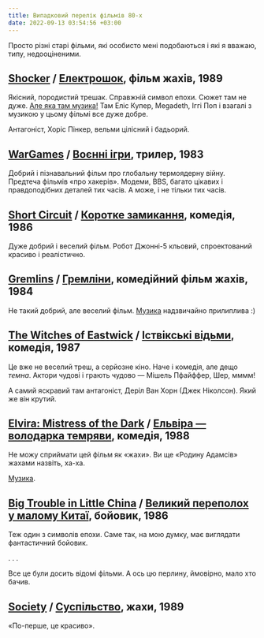 ```yaml
---
title: Випадковий перелік фільмів 80-х
date: 2022-09-13 03:54:56 +03:00
---
```


Просто різні старі фільми, які особисто мені подобаються і які я вважаю, типу, недооціненими.


## [Shocker][1] / [Електрошок][2], фільм жахів, 1989

Якісний, породистий трешак. Справжній символ епохи. Сюжет там не дуже. [Але яка там музика!][3] Там Еліс Купер, Megadeth, Іггі Поп і взагалі з музикою у цьому фільмі все дуже добре.

Антагоніст, Хоріс Пінкер, вельми цілісний і бадьорий.


## [WarGames][4] / [Воєнні ігри][5], трилер, 1983

Добрий і пізнавальний фільм про глобальну термоядерну війну. Предтеча фільмів «про хакерів». Модеми, BBS, багато цікавих і правдоподібних деталей тих часів. А може, і не тільки тих часів.


## [Short Circuit][6] / [Коротке замикання][7], комедія, 1986

Дуже добрий і веселий фільм. Робот Джонні-5 кльовий, спроектований красиво і реалістично.


## [Gremlins][8] / [Гремліни][9], комедійний фільм жахів, 1984

Не такий добрий, але веселий фільм. [Музика][10] надзвичайно прилиплива :)


## [The Witches of Eastwick][11] / [Іствікські відьми][12], комедія, 1987

Це вже не веселий треш, а серйозне кіно. Наче і комедія, але дещо _темна_. Актори чудові і грають чудово — Мішель Пфайффер, Шер, мммм!

А самий яскравий там антагоніст, Деріл Ван Хорн (Джек Ніколсон). Який же він крутий.


## [Elvira: Mistress of the Dark][13] / [Ельвіра — володарка темряви][14], комедія, 1988

Не можу сприймати цей фільм як «жахи». Ви ще «Родину Адамсів» жахами назвіть, ха-ха.

[Музика][19].


## [Big Trouble in Little China][15] / [Великий переполох у малому Китаї][16], бойовик, 1986

Теж один з символів епохи. Саме так, на мою думку, має виглядати фантастичний бойовик.

. . .


Все це були досить відомі фільми. А ось цю перлину, ймовірно, мало хто бачив.

## [Society][17] / [Суспільство][18], жахи, 1989

«По-перше, це красиво».


[1]: https://en.wikipedia.org/wiki/Shocker_(film)
[2]: https://uk.wikipedia.org/wiki/%D0%95%D0%BB%D0%B5%D0%BA%D1%82%D1%80%D0%BE%D1%88%D0%BE%D0%BA_(%D1%84%D1%96%D0%BB%D1%8C%D0%BC,_1989)
[3]: https://www.youtube.com/watch?v=PhLZXUb_cww
[4]: https://en.wikipedia.org/wiki/WarGames
[5]: https://uk.wikipedia.org/wiki/%D0%92%D0%BE%D1%94%D0%BD%D0%BD%D1%96_%D1%96%D0%B3%D1%80%D0%B8
[6]: https://en.wikipedia.org/wiki/Short_Circuit_(1986_film)
[7]: https://uk.wikipedia.org/wiki/%D0%9A%D0%BE%D1%80%D0%BE%D1%82%D0%BA%D0%B5_%D0%B7%D0%B0%D0%BC%D0%B8%D0%BA%D0%B0%D0%BD%D0%BD%D1%8F_(%D1%84%D1%96%D0%BB%D1%8C%D0%BC,_1986)
[8]: https://en.wikipedia.org/wiki/Gremlins
[9]: https://uk.wikipedia.org/wiki/%D0%93%D1%80%D0%B5%D0%BC%D0%BB%D1%96%D0%BD%D0%B8_(%D1%84%D1%96%D0%BB%D1%8C%D0%BC)
[10]: https://www.youtube.com/watch?v=VSbq0KE6fVA
[11]: https://en.wikipedia.org/wiki/The_Witches_of_Eastwick_(film)
[12]: https://uk.wikipedia.org/wiki/%D0%86%D1%81%D1%82%D0%B2%D1%96%D0%BA%D1%81%D1%8C%D0%BA%D1%96_%D0%B2%D1%96%D0%B4%D1%8C%D0%BC%D0%B8
[13]: https://en.wikipedia.org/wiki/Elvira:_Mistress_of_the_Dark_(film)
[14]: https://uk.wikipedia.org/wiki/%D0%95%D0%BB%D1%8C%D0%B2%D1%96%D1%80%D0%B0_%E2%80%94_%D0%B2%D0%BE%D0%BB%D0%BE%D0%B4%D0%B0%D1%80%D0%BA%D0%B0_%D1%82%D0%B5%D0%BC%D1%80%D1%8F%D0%B2%D0%B8
[15]: https://en.wikipedia.org/wiki/Big_Trouble_in_Little_China
[16]: https://uk.wikipedia.org/wiki/%D0%92%D0%B5%D0%BB%D0%B8%D0%BA%D0%B8%D0%B9_%D0%BF%D0%B5%D1%80%D0%B5%D0%BF%D0%BE%D0%BB%D0%BE%D1%85_%D1%83_%D0%BC%D0%B0%D0%BB%D0%BE%D0%BC%D1%83_%D0%9A%D0%B8%D1%82%D0%B0%D1%97
[17]: https://en.wikipedia.org/wiki/Society_(film)
[18]: https://uk.wikipedia.org/wiki/%D0%A1%D1%83%D1%81%D0%BF%D1%96%D0%BB%D1%8C%D1%81%D1%82%D0%B2%D0%BE_(%D1%84%D1%96%D0%BB%D1%8C%D0%BC)
[19]: https://www.youtube.com/watch?v=yqli_Z841pA
